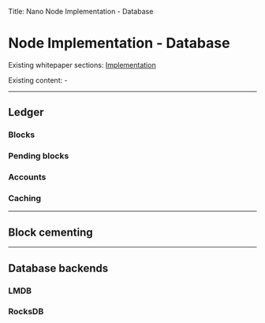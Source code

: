Title: Nano Node Implementation - Database

# Node Implementation - Database

Existing whitepaper sections: [Implementation](/whitepaper/english/#implementation)

Existing content: -

---

## Ledger

### Blocks

### Pending blocks

### Accounts

### Caching

---

## Block cementing

---

## Database backends

### LMDB

### RocksDB
